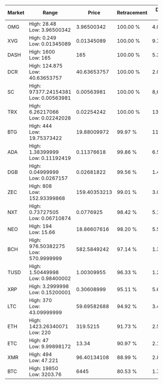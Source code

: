 | Market | Range | Price| Retracement | Doubles to 50% |
| --- | --- | --- | --- | --- |
| OMG | High: 28.48<br />Low: 3.96500342 | 3.96500342 | 100.00 % | 4.09 |
| XVG | High: 0.249<br />Low: 0.01345089 | 0.01345089 | 100.00 % | 9.76 |
| DASH | High: 1600<br />Low: 165 | 165 | 100.00 % | 5.35 |
| DCR | High: 124.875<br />Low: 40.63653757 | 40.63653757 | 100.00 % | 2.04 |
| SC | High: 97377.24154381<br />Low: 0.00563981 | 0.00563981 | 100.00 % | 8,633,025.51 |
| TRX | High: 6.26217066<br />Low: 0.02242028 | 0.02254242 | 100.00 % | 139.39 |
| BTG | High: 444<br />Low: 19.75373422 | 19.88009972 | 99.97 % | 11.66 |
| ADA | High: 1.38399999<br />Low: 0.11192419 | 0.11376618 | 99.86 % | 6.57 |
| DGB | High: 0.04999999<br />Low: 0.0267157 | 0.02681822 | 99.56 % | 1.43 |
| ZEC | High: 808<br />Low: 152.93399868 | 159.40353213 | 99.01 % | 3.01 |
| NXT | High: 0.73727505<br />Low: 0.06710874 | 0.0776925 | 98.42 % | 5.18 |
| NEO | High: 194<br />Low: 15.66 | 18.86607616 | 98.20 % | 5.56 |
| BCH | High: 976.50382275<br />Low: 570.9999999 | 582.5849242 | 97.14 % | 1.33 |
| TUSD | High: 1.50449998<br />Low: 0.98400002 | 1.00309955 | 96.33 % | 1.24 |
| XRP | High: 3.2999998<br />Low: 0.15200001 | 0.30608999 | 95.11 % | 5.64 |
| LTC | High: 370<br />Low: 43.09999999 | 59.69582688 | 94.92 % | 3.46 |
| ETH | High: 1423.26340071<br />Low: 220 | 319.5215 | 91.73 % | 2.57 |
| ETC | High: 47<br />Low: 9.99898172 | 13.34 | 90.97 % | 2.14 |
| XMR | High: 494<br />Low: 47.221 | 96.40134108 | 88.99 % | 2.81 |
| BTC | High: 19850<br />Low: 3203.76 | 6445 | 80.53 % | 1.79 |
